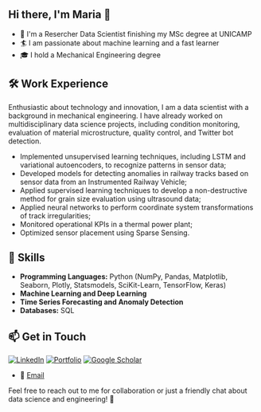 ## Hi there, I'm Maria 👋

<!--
**mariaclaraav/mariaclaraav** is a ✨ _special_ ✨ repository because its `README.md` (this file) appears on your GitHub profile.
-->

- 🔭 I'm a Resercher Data Scientist finishing my MSc degree at UNICAMP
- 🏄 I am passionate about machine learning and a fast learner
- 🎓 I hold a Mechanical Engineering degree
  
## 🛠 Work Experience

Enthusiastic about technology and innovation, I am a data scientist with a background in mechanical engineering. I have already worked on multidisciplinary data science projects, including condition monitoring, evaluation of material microstructure, quality control, and Twitter bot detection.

- Implemented unsupervised learning techniques, including LSTM and variational autoencoders, to recognize patterns in sensor data;
- Developed models for detecting anomalies in railway tracks based on sensor data from an Instrumented Railway Vehicle;
- Applied supervised learning techniques to develop a non-destructive method for grain size evaluation using ultrasound data;
- Applied neural networks to perform coordinate system transformations of track irregularities;
- Monitored operational KPIs in a thermal power plant;
- Optimized sensor placement using Sparse Sensing.

 ## 🦄 Skills
- **Programming Languages:** Python (NumPy, Pandas, Matplotlib, Seaborn, Plotly, Statsmodels, SciKit-Learn, TensorFlow, Keras)
- **Machine Learning and Deep Learning**
- **Time Series Forecasting and Anomaly Detection**
- **Databases:** SQL


## 📫 Get in Touch

[![LinkedIn](https://img.shields.io/badge/linkedin-%230077B5.svg?style=for-the-badge&logo=linkedin&logoColor=white)](https://www.linkedin.com/in/maria-clara-assuncao-viana/)
[![Portfolio](https://img.shields.io/badge/portfolio-%23E4405F.svg?style=for-the-badge&logo=appveyor&logoColor=white)](https://github.com/mariaclaraav)
[![Google Scholar](https://img.shields.io/badge/Google%20Scholar-4285F4?style=for-the-badge&logo=google-scholar&logoColor=white)](https://scholar.google.com/citations?user=ou0eGXAAAAAJ&hl=pt-BR&oi=ao)

- 📧 [Email](mailto:mariacassuncao16@gmail.com)

Feel free to reach out to me for collaboration or just a friendly chat about data science and engineering! 🤗
